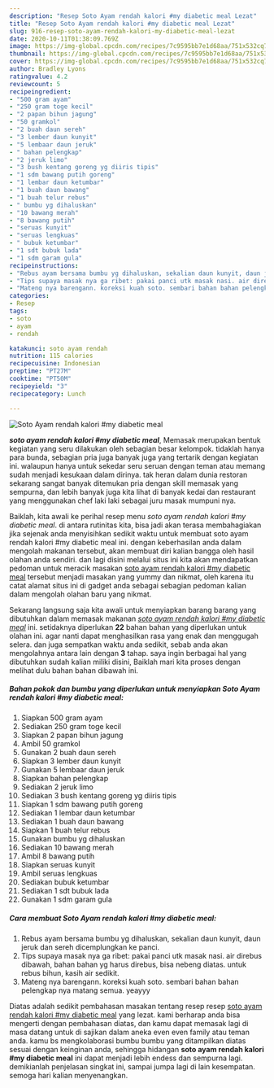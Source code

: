 ```yaml
---
description: "Resep Soto Ayam rendah kalori #my diabetic meal Lezat"
title: "Resep Soto Ayam rendah kalori #my diabetic meal Lezat"
slug: 916-resep-soto-ayam-rendah-kalori-my-diabetic-meal-lezat
date: 2020-10-11T01:38:09.769Z
image: https://img-global.cpcdn.com/recipes/7c9595bb7e1d68aa/751x532cq70/soto-ayam-rendah-kalori-my-diabetic-meal-foto-resep-utama.jpg
thumbnail: https://img-global.cpcdn.com/recipes/7c9595bb7e1d68aa/751x532cq70/soto-ayam-rendah-kalori-my-diabetic-meal-foto-resep-utama.jpg
cover: https://img-global.cpcdn.com/recipes/7c9595bb7e1d68aa/751x532cq70/soto-ayam-rendah-kalori-my-diabetic-meal-foto-resep-utama.jpg
author: Bradley Lyons
ratingvalue: 4.2
reviewcount: 5
recipeingredient:
- "500 gram ayam"
- "250 gram toge kecil"
- "2 papan bihun jagung"
- "50 gramkol"
- "2 buah daun sereh"
- "3 lember daun kunyit"
- "5 lembaar daun jeruk"
- " bahan pelengkap"
- "2 jeruk limo"
- "3 bush kentang goreng yg diiris tipis"
- "1 sdm bawang putih goreng"
- "1 lembar daun ketumbar"
- "1 buah daun bawang"
- "1 buah telur rebus"
- " bumbu yg dihaluskan"
- "10 bawang merah"
- "8 bawang putih"
- "seruas kunyit"
- "seruas lengkuas"
- " bubuk ketumbar"
- "1 sdt bubuk lada"
- "1 sdm garam gula"
recipeinstructions:
- "Rebus ayam bersama bumbu yg dihaluskan, sekalian daun kunyit, daun jeruk dan sereh dicemplungkan ke panci."
- "Tips supaya masak nya ga ribet: pakai panci utk masak nasi. air direbus dibawah, bahan bahan yg harus direbus, bisa nebeng diatas. untuk rebus bihun, kasih air sedikit."
- "Mateng nya barengann. koreksi kuah soto. sembari bahan bahan pelengkap nya matang semua. yeayyy"
categories:
- Resep
tags:
- soto
- ayam
- rendah

katakunci: soto ayam rendah 
nutrition: 115 calories
recipecuisine: Indonesian
preptime: "PT27M"
cooktime: "PT50M"
recipeyield: "3"
recipecategory: Lunch

---
```



![Soto Ayam rendah kalori #my diabetic meal](https://img-global.cpcdn.com/recipes/7c9595bb7e1d68aa/751x532cq70/soto-ayam-rendah-kalori-my-diabetic-meal-foto-resep-utama.jpg)

<b><i>soto ayam rendah kalori #my diabetic meal</i></b>, Memasak merupakan bentuk kegiatan yang seru dilakukan oleh sebagian besar kelompok. tidaklah hanya para bunda, sebagian pria juga banyak juga yang tertarik dengan kegiatan ini. walaupun hanya untuk sekedar seru seruan dengan teman atau memang sudah menjadi kesukaan dalam dirinya. tak heran dalam dunia restoran sekarang sangat banyak ditemukan pria dengan skill memasak yang sempurna, dan lebih banyak juga kita lihat di banyak kedai dan restaurant yang menggunakan chef laki laki sebagai juru masak mumpuni nya.

Baiklah, kita awali ke perihal resep menu <i>soto ayam rendah kalori #my diabetic meal</i>. di antara rutinitas kita, bisa jadi akan terasa membahagiakan jika sejenak anda menyisihkan sedikit waktu untuk membuat soto ayam rendah kalori #my diabetic meal ini. dengan keberhasilan anda dalam mengolah makanan tersebut, akan membuat diri kalian bangga oleh hasil olahan anda sendiri. dan lagi disini melalui situs ini kita akan mendapatkan pedoman untuk meracik masakan <u>soto ayam rendah kalori #my diabetic meal</u> tersebut menjadi masakan yang yummy dan nikmat, oleh karena itu catat alamat situs ini di gadget anda sebagai sebagian pedoman kalian dalam mengolah olahan baru yang nikmat.




Sekarang langsung saja kita awali untuk menyiapkan barang barang yang dibutuhkan dalam memasak makanan <u><i>soto ayam rendah kalori #my diabetic meal</i></u> ini. setidaknya diperlukan <b>22</b> bahan bahan yang diperlukan untuk olahan ini. agar nanti dapat menghasilkan rasa yang enak dan menggugah selera. dan juga sempatkan waktu anda sedikit, sebab anda akan mengolahnya antara lain dengan <b>3</b> tahap. saya ingin berbagai hal yang dibutuhkan sudah kalian miliki disini, Baiklah mari kita proses dengan melihat dulu bahan bahan dibawah ini.

<!--inarticleads1-->

##### Bahan pokok dan bumbu yang diperlukan untuk menyiapkan Soto Ayam rendah kalori #my diabetic meal:

1. Siapkan 500 gram ayam
1. Sediakan 250 gram toge kecil
1. Siapkan 2 papan bihun jagung
1. Ambil 50 gramkol
1. Gunakan 2 buah daun sereh
1. Siapkan 3 lember daun kunyit
1. Gunakan 5 lembaar daun jeruk
1. Siapkan  bahan pelengkap
1. Sediakan 2 jeruk limo
1. Sediakan 3 bush kentang goreng yg diiris tipis
1. Siapkan 1 sdm bawang putih goreng
1. Sediakan 1 lembar daun ketumbar
1. Sediakan 1 buah daun bawang
1. Siapkan 1 buah telur rebus
1. Gunakan  bumbu yg dihaluskan
1. Sediakan 10 bawang merah
1. Ambil 8 bawang putih
1. Siapkan seruas kunyit
1. Ambil seruas lengkuas
1. Sediakan  bubuk ketumbar
1. Sediakan 1 sdt bubuk lada
1. Gunakan 1 sdm garam gula




<!--inarticleads2-->

##### Cara membuat Soto Ayam rendah kalori #my diabetic meal:

1. Rebus ayam bersama bumbu yg dihaluskan, sekalian daun kunyit, daun jeruk dan sereh dicemplungkan ke panci.
1. Tips supaya masak nya ga ribet: pakai panci utk masak nasi. air direbus dibawah, bahan bahan yg harus direbus, bisa nebeng diatas. untuk rebus bihun, kasih air sedikit.
1. Mateng nya barengann. koreksi kuah soto. sembari bahan bahan pelengkap nya matang semua. yeayyy




Diatas adalah sedikit pembahasan masakan tentang resep resep <u>soto ayam rendah kalori #my diabetic meal</u> yang lezat. kami berharap anda bisa mengerti dengan pembahasan diatas, dan kamu dapat memasak lagi di masa datang untuk di sajikan dalam aneka even even family atau teman anda. kamu bs mengkolaborasi bumbu bumbu yang ditampilkan diatas sesuai dengan keinginan anda, sehingga hidangan <b>soto ayam rendah kalori #my diabetic meal</b> ini dapat menjadi lebih endess dan sempurna lagi. demikianlah penjelasan singkat ini, sampai jumpa lagi di lain kesempatan. semoga hari kalian menyenangkan.
